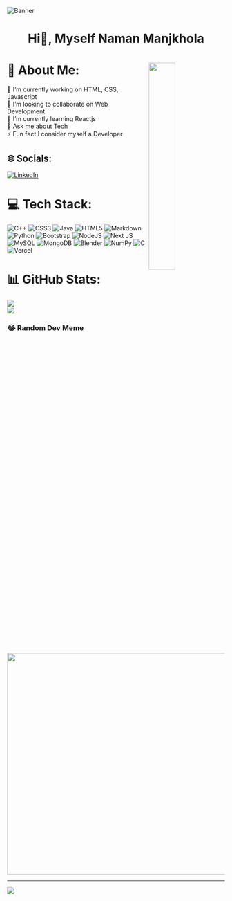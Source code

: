 
![Banner](https://media-exp1.licdn.com/dms/image/C5616AQHNsrGAuTXQFA/profile-displaybackgroundimage-shrink_350_1400/0/1630050278339?e=1670457600&v=beta&t=Qplh9a8-T_p2cbgiso-5zK4Lm8ssnEdHjylboaSLgZw)

<div align="center">
  
# Hi👋, Myself Naman Manjkhola

</div>

# 💫 About Me:  <img src="https://media3.giphy.com/media/qgQUggAC3Pfv687qPC/giphy.gif" align="right" width="35%" height="35%">
🔭 I’m currently working on HTML, CSS, Javascript<br>👯 I’m looking to collaborate on Web Development<br>🌱 I’m currently learning Reactjs<br>💬 Ask me about Tech<br>⚡ Fun fact I consider myself a Developer


## 🌐 Socials:
[![LinkedIn](https://img.shields.io/badge/LinkedIn-%230077B5.svg?logo=linkedin&logoColor=white)](https://www.linkedin.com/in/naman-manjkhola-266653201) 

# 💻 Tech Stack:
![C++](https://img.shields.io/badge/c++-%2300599C.svg?style=flat&logo=c%2B%2B&logoColor=white) ![CSS3](https://img.shields.io/badge/css3-%231572B6.svg?style=flat&logo=css3&logoColor=white) ![Java](https://img.shields.io/badge/java-%23ED8B00.svg?style=flat&logo=java&logoColor=white) ![HTML5](https://img.shields.io/badge/html5-%23E34F26.svg?style=flat&logo=html5&logoColor=white) ![Markdown](https://img.shields.io/badge/markdown-%23000000.svg?style=flat&logo=markdown&logoColor=white) ![Python](https://img.shields.io/badge/python-3670A0?style=flat&logo=python&logoColor=ffdd54)   ![Bootstrap](https://img.shields.io/badge/bootstrap-%23563D7C.svg?style=flat&logo=bootstrap&logoColor=white) ![NodeJS](https://img.shields.io/badge/node.js-6DA55F?style=flat&logo=node.js&logoColor=white) ![Next JS](https://img.shields.io/badge/Next-black?style=flat&logo=next.js&logoColor=white) ![MySQL](https://img.shields.io/badge/mysql-%2300f.svg?style=flat&logo=mysql&logoColor=white) ![MongoDB](https://img.shields.io/badge/MongoDB-%234ea94b.svg?style=flat&logo=mongodb&logoColor=white) ![Blender](https://img.shields.io/badge/blender-%23F5792A.svg?style=flat&logo=blender&logoColor=white) ![NumPy](https://img.shields.io/badge/numpy-%23013243.svg?style=flat&logo=numpy&logoColor=white) ![C](https://img.shields.io/badge/c-%2300599C.svg?style=flat&logo=c&logoColor=white) ![Vercel](https://img.shields.io/badge/vercel-%23000000.svg?style=flat&logo=vercel&logoColor=white)
# 📊 GitHub Stats:
![](https://github-readme-stats.vercel.app/api?username=NamanManjkhola&theme=highcontrast&hide_border=false&include_all_commits=true&count_private=true)<br/>
![](https://github-readme-streak-stats.herokuapp.com/?user=NamanManjkhola&theme=highcontrast&hide_border=false)<br/>

### 😂 Random Dev Meme
<img src="https://random-memer.herokuapp.com/" width="512px"/>

---
[![](https://visitcount.itsvg.in/api?id=NamanManjkhola&icon=2&color=6)](https://visitcount.itsvg.in)

